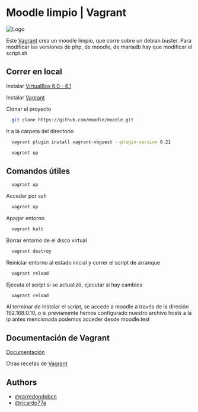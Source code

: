 # Moodle limpio | Vagrant
![Logo](https://www.emagister.com/assets/es/logos/centro/id/92772/size/l.jpg)

Este [Vagrant](https://developer.hashicorp.com/vagrant) crea un moodle limpio, que corre sobre un debian buster.
Para modificar las versiones de php, de moodle, de mariadb hay que modificar el script.sh

## Correr en local
Instalar [VirtualBox 6.0 - 6.1](https://www.virtualbox.org/wiki/Download_Old_Builds_6_1)

Instalar [Vagrant](https://developer.hashicorp.com/vagrant/downloads)

Clonar el proyecto

```bash
  git clone https://github.com/moodle/moodle.git
```

Ir a la carpeta del directorio
```bash
  vagrant plugin install vagrant-vbguest --plugin-version 0.21
```

```bash
  vagrant up
```

## Comandos útiles
```bash
  vagrant up
```
Acceder por ssh
```bash
  vagrant up
```
Apagar entorno
```bash
  vagrant halt
```
Borrar entorno de el disco virtual
```bash
  vagrant destroy
```
Reiniciar entorno al estado inicial y correr el script de arranque
```bash
  vagrant reload
```
Ejecuta el script si se actualizó, ejecutar si hay cambios
```bash
  vagrant reload
```

Al terminar de Instalar el script, se accede a moodle a través de la direción 192.168.0.10, o si previamente hemos configurado nuestro archivo hosts a la ip antes mencionada podemos acceder desde moodle.test

## Documentación de Vagrant

[Documentación](https://developer.hashicorp.com/vagrant/docs)

Otras recetas de [Vagrant](https://app.vagrantup.com/boxes/search)


## Authors

- [@rarredondobcn](https://github.com/rarredondobcn)
- [@ricardo77a](https://github.com/ricardo77a)
